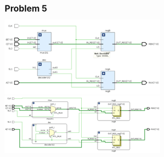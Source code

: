 # Problem 5
![problem 5](problem5_update.png "Problem 5 Schematic")
![components](comp.png "Schematics")